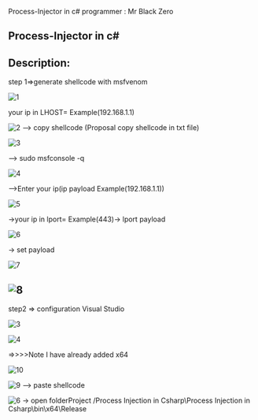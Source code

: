 Process-Injector in c#
programmer : Mr Black Zero

Process-Injector in c#
--------
Description:
-------
step 1=>generate shellcode with msfvenom

![1](https://user-images.githubusercontent.com/63192240/127989732-c5b22ed8-1b32-4bfe-85d5-8341e6c5d6bd.PNG)

your ip in LHOST= Example(192.168.1.1) 


![2](https://user-images.githubusercontent.com/63192240/127990056-c250323f-124b-479d-be41-dfe06bba925b.PNG)
--> copy shellcode (Proposal copy shellcode in txt file)


![3](https://user-images.githubusercontent.com/63192240/127990145-9ad26a6d-88fc-4d2f-a789-be3a74c8fade.PNG)

--> sudo msfconsole -q


![4](https://user-images.githubusercontent.com/63192240/127990526-a099d19b-c613-405f-8a07-28abec3c5315.PNG)

-->Enter your ip(ip payload Example(192.168.1.1))


![5](https://user-images.githubusercontent.com/63192240/127991114-b878394a-be7f-4320-80bb-b1429cd0c92e.PNG)

->your ip in lport= Example(443)-> lport payload 


![6](https://user-images.githubusercontent.com/63192240/127991463-2b9edbee-0064-4cd1-92c3-5ed34d99b2f3.PNG)

-> set payload


![7](https://user-images.githubusercontent.com/63192240/127991537-e1711d5c-9296-44b7-87e6-984c91c3f455.PNG)


![8](https://user-images.githubusercontent.com/63192240/127991558-7ab878ce-bdb3-445d-9734-e01d6b1002bf.PNG)
-----------------------
step2 => configuration Visual Studio

![3](https://user-images.githubusercontent.com/63192240/127992114-18a0dc0e-5ed8-4b86-a3c6-af84ccdba093.PNG)

![4](https://user-images.githubusercontent.com/63192240/127992165-07e93e21-3785-4e21-a807-6e49248d87b0.PNG)

=>>>>Note I have already added x64

![10](https://user-images.githubusercontent.com/63192240/127995085-af91de86-df7a-4d1b-aaaf-1d0933dc9ca5.png)


![9](https://user-images.githubusercontent.com/63192240/127992409-c0e1d368-e121-4dcb-af99-70fc48c8e506.PNG)
--> paste shellcode 

![6](https://user-images.githubusercontent.com/63192240/127992537-1f050c54-c669-4dc6-b2a2-f0aabf6ec2e6.PNG)
-> open folderProject /Process Injection in Csharp\Process Injection in Csharp\bin\x64\Release
